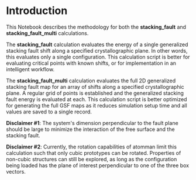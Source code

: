 # Introduction

This Notebook describes the methodology for both the __stacking_fault__ and __stacking_fault_multi__ calculations.

The __stacking_fault__ calculation evaluates the energy of a single generalized stacking fault shift along a specified crystallographic plane. In other words, this evaluates only a single configuration. This calculation script is better for evaluating critical points with known shifts, or for implementation in an intelligent workflow.   

The __stacking_fault_multi__ calculation evaluates the full 2D generalized stacking fault map for an array of shifts along a specified crystallographic plane. A regular grid of points is established and the generalized stacking fault energy is evaluated at each. This calculation script is better optimized for generating the full GSF maps as it reduces simulation setup time and all values are saved to a single record.

__Disclaimer #1__: The system's dimension perpendicular to the fault plane should be large to minimize the interaction of the free surface and the stacking fault.

__Disclaimer #2__: Currently, the rotation capabilities of atomman limit this calculation such that only cubic prototypes can be rotated. Properties of non-cubic structures can still be explored, as long as the configuration being loaded has the plane of interest perpendicular to one of the three box vectors.
